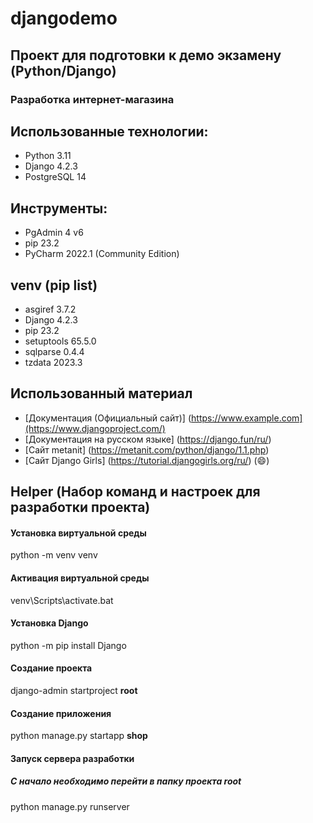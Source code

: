 # djangodemo
## Проект для подготовки к демо экзамену (Python/Django)

### Разработка интернет-магазина

## Использованные технологии:
- Python 3.11
- Django 4.2.3
- PostgreSQL 14

## Инструменты:
- PgAdmin 4 v6
- pip 23.2
- PyCharm 2022.1 (Community Edition)

## venv (pip list)  
- asgiref    3.7.2  
- Django     4.2.3  
- pip        23.2
- setuptools 65.5.0
- sqlparse   0.4.4
- tzdata     2023.3

## Использованный материал
- [Документация (Официальный сайт)] (https://www.example.com](https://www.djangoproject.com/)
- [Документация на русском языке] (https://django.fun/ru/)
- [Сайт metanit] (https://metanit.com/python/django/1.1.php)
- [Сайт Django Girls] (https://tutorial.djangogirls.org/ru/) (:smile:)

## Helper (Набор команд и настроек для разработки проекта)

#### Установка виртуальной среды
python -m venv venv

#### Активация виртуальной среды
venv\Scripts\activate.bat

#### Установка Django
python -m pip install Django

#### Создание проекта
django-admin startproject __root__

#### Создание приложения
python manage.py startapp __shop__

#### Запуск сервера разработки
##### С начало необходимо перейти в папку проекта __root__
python manage.py runserver
